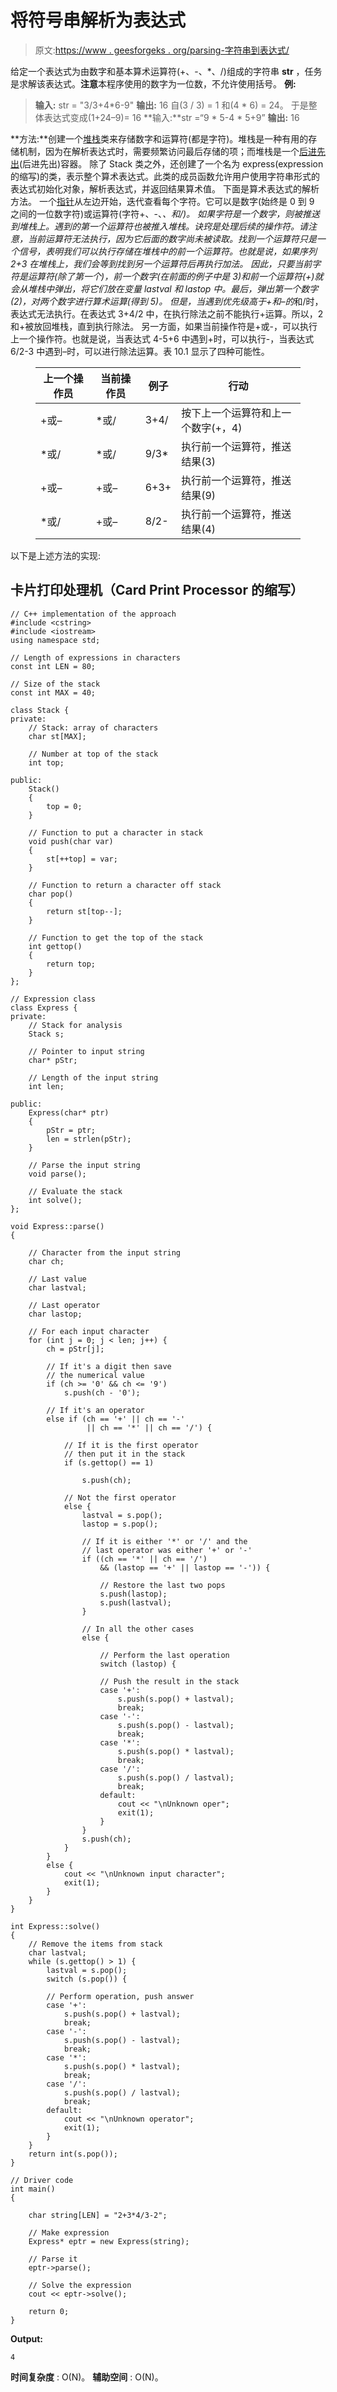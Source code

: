 # 将符号串解析为表达式

> 原文:[https://www . geesforgeks . org/parsing-字符串到表达式/](https://www.geeksforgeeks.org/parsing-string-of-symbols-to-expression/)

给定一个表达式为由数字和基本算术运算符(+、-、*、/)组成的字符串 **str** ，任务是求解该表达式。**注意**本程序使用的数字为一位数，不允许使用括号。
**例:**

> **输入:** str = "3/3+4*6-9"
> **输出:** 16
> 自(3 / 3) = 1 和(4 * 6) = 24。
> 于是整体表达式变成(1+24–9)= 16
> **输入:**str =“9 * 5-4 * 5+9”
> **输出:** 16

**方法:**创建一个[堆栈](https://www.geeksforgeeks.org/stack-data-structure/)类来存储数字和运算符(都是字符)。堆栈是一种有用的存储机制，因为在解析表达式时，需要频繁访问最后存储的项；而堆栈是一个[后进先出](https://www.geeksforgeeks.org/lifo-last-in-first-out-approach-in-programming/)(后进先出)容器。
除了 Stack 类之外，还创建了一个名为 express(expression 的缩写)的类，表示整个算术表达式。此类的成员函数允许用户使用字符串形式的表达式初始化对象，解析表达式，并返回结果算术值。
下面是算术表达式的解析方法。
一个[指针](https://www.geeksforgeeks.org/pointers-in-c-and-c-set-1-introduction-arithmetic-and-array/)从左边开始，迭代查看每个字符。它可以是数字(始终是 0 到 9 之间的一位数字符)或运算符(字符+、-、*、和/)。
如果字符是一个数字，则被推送到堆栈上。遇到的第一个运算符也被推入堆栈。诀窍是处理后续的操作符。请注意，当前运算符无法执行，因为它后面的数字尚未被读取。找到一个运算符只是一个信号，表明我们可以执行存储在堆栈中的前一个运算符。也就是说，如果序列 2+3 在堆栈上，我们会等到找到另一个运算符后再执行加法。
因此，只要当前字符是运算符(除了第一个)，前一个数字(在前面的例子中是 3)和前一个运算符(+)就会从堆栈中弹出，将它们放在变量 lastval 和 lastop 中。最后，弹出第一个数字(2)，对两个数字进行算术运算(得到 5)。
但是，当遇到优先级高于+和–的*和/时，表达式无法执行。在表达式 3+4/2 中，在执行除法之前不能执行+运算。所以，2 和+被放回堆栈，直到执行除法。
另一方面，如果当前操作符是+或-，可以执行上一个操作符。也就是说，当表达式 4-5+6 中遇到+时，可以执行-，当表达式 6/2-3 中遇到–时，可以进行除法运算。表 10.1 显示了四种可能性。

<figure class="table">

| 上一个操作员 | 当前操作员 | 例子 | 行动 |
| --- | --- | --- | --- |
| +或– | *或/ | 3+4/ | 按下上一个运算符和上一个数字(+，4) |
| *或/ | *或/ | 9/3* | 执行前一个运算符，推送结果(3) |
| +或– | +或– | 6+3+ | 执行前一个运算符，推送结果(9) |
| *或/ | +或– | 8/2- | 执行前一个运算符，推送结果(4) |

</figure>

以下是上述方法的实现:

## 卡片打印处理机（Card Print Processor 的缩写）

```
// C++ implementation of the approach
#include <cstring>
#include <iostream>
using namespace std;

// Length of expressions in characters
const int LEN = 80;

// Size of the stack
const int MAX = 40;

class Stack {
private:
    // Stack: array of characters
    char st[MAX];

    // Number at top of the stack
    int top;

public:
    Stack()
    {
        top = 0;
    }

    // Function to put a character in stack
    void push(char var)
    {
        st[++top] = var;
    }

    // Function to return a character off stack
    char pop()
    {
        return st[top--];
    }

    // Function to get the top of the stack
    int gettop()
    {
        return top;
    }
};

// Expression class
class Express {
private:
    // Stack for analysis
    Stack s;

    // Pointer to input string
    char* pStr;

    // Length of the input string
    int len;

public:
    Express(char* ptr)
    {
        pStr = ptr;
        len = strlen(pStr);
    }

    // Parse the input string
    void parse();

    // Evaluate the stack
    int solve();
};

void Express::parse()
{

    // Character from the input string
    char ch;

    // Last value
    char lastval;

    // Last operator
    char lastop;

    // For each input character
    for (int j = 0; j < len; j++) {
        ch = pStr[j];

        // If it's a digit then save
        // the numerical value
        if (ch >= '0' && ch <= '9')
            s.push(ch - '0');

        // If it's an operator
        else if (ch == '+' || ch == '-'
                 || ch == '*' || ch == '/') {

            // If it is the first operator
            // then put it in the stack
            if (s.gettop() == 1)

                s.push(ch);

            // Not the first operator
            else {
                lastval = s.pop();
                lastop = s.pop();

                // If it is either '*' or '/' and the
                // last operator was either '+' or '-'
                if ((ch == '*' || ch == '/')
                    && (lastop == '+' || lastop == '-')) {

                    // Restore the last two pops
                    s.push(lastop);
                    s.push(lastval);
                }

                // In all the other cases
                else {

                    // Perform the last operation
                    switch (lastop) {

                    // Push the result in the stack
                    case '+':
                        s.push(s.pop() + lastval);
                        break;
                    case '-':
                        s.push(s.pop() - lastval);
                        break;
                    case '*':
                        s.push(s.pop() * lastval);
                        break;
                    case '/':
                        s.push(s.pop() / lastval);
                        break;
                    default:
                        cout << "\nUnknown oper";
                        exit(1);
                    }
                }
                s.push(ch);
            }
        }
        else {
            cout << "\nUnknown input character";
            exit(1);
        }
    }
}

int Express::solve()
{
    // Remove the items from stack
    char lastval;
    while (s.gettop() > 1) {
        lastval = s.pop();
        switch (s.pop()) {

        // Perform operation, push answer
        case '+':
            s.push(s.pop() + lastval);
            break;
        case '-':
            s.push(s.pop() - lastval);
            break;
        case '*':
            s.push(s.pop() * lastval);
            break;
        case '/':
            s.push(s.pop() / lastval);
            break;
        default:
            cout << "\nUnknown operator";
            exit(1);
        }
    }
    return int(s.pop());
}

// Driver code
int main()
{

    char string[LEN] = "2+3*4/3-2";

    // Make expression
    Express* eptr = new Express(string);

    // Parse it
    eptr->parse();

    // Solve the expression
    cout << eptr->solve();

    return 0;
}
```

**Output:** 

```
4
```

**时间复杂度** : O(N)。
**辅助空间** : O(N)。